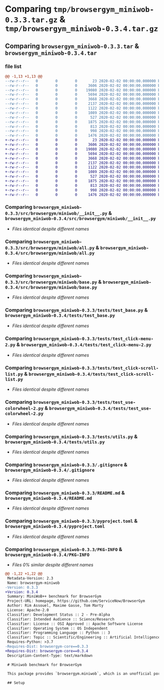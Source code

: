 # Comparing `tmp/browsergym_miniwob-0.3.3.tar.gz` & `tmp/browsergym_miniwob-0.3.4.tar.gz`

## Comparing `browsergym_miniwob-0.3.3.tar` & `browsergym_miniwob-0.3.4.tar`

### file list

```diff
@@ -1,13 +1,13 @@
--rw-r--r--   0        0        0       23 2020-02-02 00:00:00.000000 browsergym_miniwob-0.3.3/requirements.txt
--rw-r--r--   0        0        0     3606 2020-02-02 00:00:00.000000 browsergym_miniwob-0.3.3/src/browsergym/miniwob/__init__.py
--rw-r--r--   0        0        0    19080 2020-02-02 00:00:00.000000 browsergym_miniwob-0.3.3/src/browsergym/miniwob/all.py
--rw-r--r--   0        0        0     5694 2020-02-02 00:00:00.000000 browsergym_miniwob-0.3.3/src/browsergym/miniwob/base.py
--rw-r--r--   0        0        0     3668 2020-02-02 00:00:00.000000 browsergym_miniwob-0.3.3/tests/test_base.py
--rw-r--r--   0        0        0     2137 2020-02-02 00:00:00.000000 browsergym_miniwob-0.3.3/tests/test_click-menu-2.py
--rw-r--r--   0        0        0     1122 2020-02-02 00:00:00.000000 browsergym_miniwob-0.3.3/tests/test_click-scroll-list.py
--rw-r--r--   0        0        0     1089 2020-02-02 00:00:00.000000 browsergym_miniwob-0.3.3/tests/test_use-colorwheel-2.py
--rw-r--r--   0        0        0      527 2020-02-02 00:00:00.000000 browsergym_miniwob-0.3.3/tests/utils.py
--rw-r--r--   0        0        0     1875 2020-02-02 00:00:00.000000 browsergym_miniwob-0.3.3/.gitignore
--rw-r--r--   0        0        0      813 2020-02-02 00:00:00.000000 browsergym_miniwob-0.3.3/README.md
--rw-r--r--   0        0        0      998 2020-02-02 00:00:00.000000 browsergym_miniwob-0.3.3/pyproject.toml
--rw-r--r--   0        0        0     1476 2020-02-02 00:00:00.000000 browsergym_miniwob-0.3.3/PKG-INFO
+-rw-r--r--   0        0        0       23 2020-02-02 00:00:00.000000 browsergym_miniwob-0.3.4/requirements.txt
+-rw-r--r--   0        0        0     3606 2020-02-02 00:00:00.000000 browsergym_miniwob-0.3.4/src/browsergym/miniwob/__init__.py
+-rw-r--r--   0        0        0    19080 2020-02-02 00:00:00.000000 browsergym_miniwob-0.3.4/src/browsergym/miniwob/all.py
+-rw-r--r--   0        0        0     5694 2020-02-02 00:00:00.000000 browsergym_miniwob-0.3.4/src/browsergym/miniwob/base.py
+-rw-r--r--   0        0        0     3668 2020-02-02 00:00:00.000000 browsergym_miniwob-0.3.4/tests/test_base.py
+-rw-r--r--   0        0        0     2137 2020-02-02 00:00:00.000000 browsergym_miniwob-0.3.4/tests/test_click-menu-2.py
+-rw-r--r--   0        0        0     1122 2020-02-02 00:00:00.000000 browsergym_miniwob-0.3.4/tests/test_click-scroll-list.py
+-rw-r--r--   0        0        0     1089 2020-02-02 00:00:00.000000 browsergym_miniwob-0.3.4/tests/test_use-colorwheel-2.py
+-rw-r--r--   0        0        0      527 2020-02-02 00:00:00.000000 browsergym_miniwob-0.3.4/tests/utils.py
+-rw-r--r--   0        0        0     1875 2020-02-02 00:00:00.000000 browsergym_miniwob-0.3.4/.gitignore
+-rw-r--r--   0        0        0      813 2020-02-02 00:00:00.000000 browsergym_miniwob-0.3.4/README.md
+-rw-r--r--   0        0        0      998 2020-02-02 00:00:00.000000 browsergym_miniwob-0.3.4/pyproject.toml
+-rw-r--r--   0        0        0     1476 2020-02-02 00:00:00.000000 browsergym_miniwob-0.3.4/PKG-INFO
```

### Comparing `browsergym_miniwob-0.3.3/src/browsergym/miniwob/__init__.py` & `browsergym_miniwob-0.3.4/src/browsergym/miniwob/__init__.py`

 * *Files identical despite different names*

### Comparing `browsergym_miniwob-0.3.3/src/browsergym/miniwob/all.py` & `browsergym_miniwob-0.3.4/src/browsergym/miniwob/all.py`

 * *Files identical despite different names*

### Comparing `browsergym_miniwob-0.3.3/src/browsergym/miniwob/base.py` & `browsergym_miniwob-0.3.4/src/browsergym/miniwob/base.py`

 * *Files identical despite different names*

### Comparing `browsergym_miniwob-0.3.3/tests/test_base.py` & `browsergym_miniwob-0.3.4/tests/test_base.py`

 * *Files identical despite different names*

### Comparing `browsergym_miniwob-0.3.3/tests/test_click-menu-2.py` & `browsergym_miniwob-0.3.4/tests/test_click-menu-2.py`

 * *Files identical despite different names*

### Comparing `browsergym_miniwob-0.3.3/tests/test_click-scroll-list.py` & `browsergym_miniwob-0.3.4/tests/test_click-scroll-list.py`

 * *Files identical despite different names*

### Comparing `browsergym_miniwob-0.3.3/tests/test_use-colorwheel-2.py` & `browsergym_miniwob-0.3.4/tests/test_use-colorwheel-2.py`

 * *Files identical despite different names*

### Comparing `browsergym_miniwob-0.3.3/tests/utils.py` & `browsergym_miniwob-0.3.4/tests/utils.py`

 * *Files identical despite different names*

### Comparing `browsergym_miniwob-0.3.3/.gitignore` & `browsergym_miniwob-0.3.4/.gitignore`

 * *Files identical despite different names*

### Comparing `browsergym_miniwob-0.3.3/README.md` & `browsergym_miniwob-0.3.4/README.md`

 * *Files identical despite different names*

### Comparing `browsergym_miniwob-0.3.3/pyproject.toml` & `browsergym_miniwob-0.3.4/pyproject.toml`

 * *Files identical despite different names*

### Comparing `browsergym_miniwob-0.3.3/PKG-INFO` & `browsergym_miniwob-0.3.4/PKG-INFO`

 * *Files 0% similar despite different names*

```diff
@@ -1,22 +1,22 @@
 Metadata-Version: 2.3
 Name: browsergym-miniwob
-Version: 0.3.3
+Version: 0.3.4
 Summary: MiniWoB++ benchmark for BrowserGym
 Project-URL: homepage, https://github.com/ServiceNow/BrowserGym
 Author: Rim Assouel, Maxime Gasse, Tom Marty
 License: Apache-2.0
 Classifier: Development Status :: 2 - Pre-Alpha
 Classifier: Intended Audience :: Science/Research
 Classifier: License :: OSI Approved :: Apache Software License
 Classifier: Operating System :: OS Independent
 Classifier: Programming Language :: Python :: 3
 Classifier: Topic :: Scientific/Engineering :: Artificial Intelligence
 Requires-Python: >3.7
-Requires-Dist: browsergym-core==0.3.3
+Requires-Dist: browsergym-core==0.3.4
 Description-Content-Type: text/markdown
 
 # Miniwob benchmark for BrowserGym
 
 This package provides `browsergym.miniwob`, which is an unofficial port of the [MiniWoB++](https://miniwob.farama.org/) benchmark for BrowserGym.
 
 ## Setup
```

